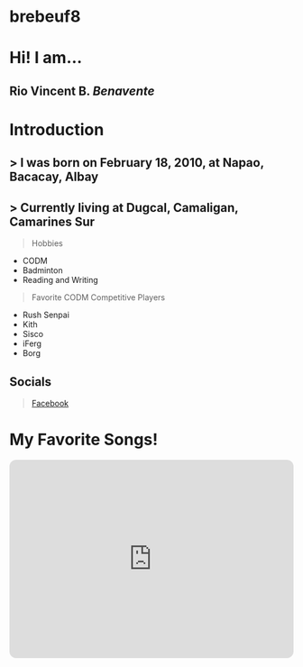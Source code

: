 # brebeuf8

# Hi! I am...
## Rio Vincent B. *Benavente*

# Introduction
## > I was born on February 18, 2010, at Napao, Bacacay, Albay
## > Currently living at Dugcal, Camaligan, Camarines Sur



> Hobbies
- CODM
- Badminton
- Reading and Writing

> Favorite CODM Competitive Players
- Rush Senpai
- Kith
- Sisco
- iFerg
- Borg

## Socials
> [Facebook](https://www.facebook.com)

# My Favorite Songs!
<iframe style="border-radius:12px" src="https://open.spotify.com/embed/track/5LrN7yUQAzvthd4QujgPFr?utm_source=generator" width="100%" height="352" frameBorder="0" allowfullscreen="" allow="autoplay; clipboard-write; encrypted-media; fullscreen; picture-in-picture" loading="lazy"></iframe>
